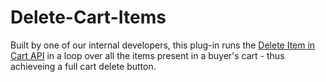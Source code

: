 # Delete-Cart-Items

Built by one of our internal developers, this plug-in runs the [Delete Item in Cart API](https://apiv2.arcadier.com/?version=latest#f7fc984c-b492-4622-85ce-5646d1dc756d) in a loop over all the items present in a buyer's cart - thus achieveing a full cart delete button.
